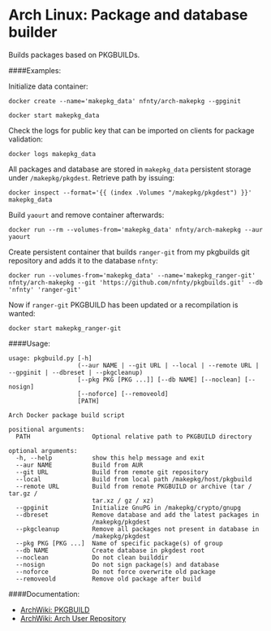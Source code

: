 Arch Linux: Package and database builder
=====

Builds packages based on PKGBUILDs.

####Examples:

Initialize data container:

`docker create --name='makepkg_data' nfnty/arch-makepkg --gpginit`

`docker start makepkg_data`

Check the logs for public key that can be imported on clients for package validation:

`docker logs makepkg_data`

All packages and database are stored in `makepkg_data` persistent storage under `/makepkg/pkgdest`. Retrieve path by issuing:

`docker inspect --format='{{ (index .Volumes "/makepkg/pkgdest") }}' makepkg_data`

Build `yaourt` and remove container afterwards:

`docker run --rm --volumes-from='makepkg_data' nfnty/arch-makepkg --aur yaourt`

Create persistent container that builds `ranger-git` from my pkgbuilds git repository and adds it to the database `nfnty`:

`docker run --volumes-from='makepkg_data' --name='makepkg_ranger-git' nfnty/arch-makepkg --git 'https://github.com/nfnty/pkgbuilds.git' --db 'nfnty' 'ranger-git'`

Now if `ranger-git` PKGBUILD has been updated or a recompilation is wanted:

`docker start makepkg_ranger-git`

####Usage:

```
usage: pkgbuild.py [-h]
                   (--aur NAME | --git URL | --local | --remote URL | --gpginit | --dbreset | --pkgcleanup)
                   [--pkg PKG [PKG ...]] [--db NAME] [--noclean] [--nosign]
                   [--noforce] [--removeold]
                   [PATH]

Arch Docker package build script

positional arguments:
  PATH                 Optional relative path to PKGBUILD directory

optional arguments:
  -h, --help           show this help message and exit
  --aur NAME           Build from AUR
  --git URL            Build from remote git repository
  --local              Build from local path /makepkg/host/pkgbuild
  --remote URL         Build from remote PKGBUILD or archive (tar / tar.gz /
                       tar.xz / gz / xz)
  --gpginit            Initialize GnuPG in /makepkg/crypto/gnupg
  --dbreset            Remove database and add the latest packages in
                       /makepkg/pkgdest
  --pkgcleanup         Remove all packages not present in database in
                       /makepkg/pkgdest
  --pkg PKG [PKG ...]  Name of specific package(s) of group
  --db NAME            Create database in pkgdest root
  --noclean            Do not clean builddir
  --nosign             Do not sign package(s) and database
  --noforce            Do not force overwrite old package
  --removeold          Remove old package after build
```

####Documentation:

* [ArchWiki: PKGBUILD](https://wiki.archlinux.org/index.php/PKGBUILD)
* [ArchWiki: Arch User Repository](https://wiki.archlinux.org/index.php/Arch_User_Repository)
